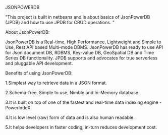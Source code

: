 JSONPOWERDB

"This project is built in netbeans and is about basics of JsonPowerDB (JPDB) and how to use JPDB for CRUD operations. "

About JsonPowerDB:

JsonPowerDB is a Real-time, High Performance, Lightweight and Simple to Use, Rest API based Multi-mode DBMS. JsonPowerDB has ready to use API for Json
document DB, RDBMS, Key-value DB, GeoSpatial DB and Time Series DB functionality. JPDB supports and advocates for true serverless and pluggable API development.

Benefits of using JsonPowerDB:

1.Simplest way to retrieve data in a JSON format.

2.Schema-free, Simple to use, Nimble and In-Memory database.

3.It is built on top of one of the fastest and real-time data indexing engine - PowerIndeX.

4.It is low level (raw) form of data and is also human readable.

5.It helps developers in faster coding, in-turn reduces development cost.
